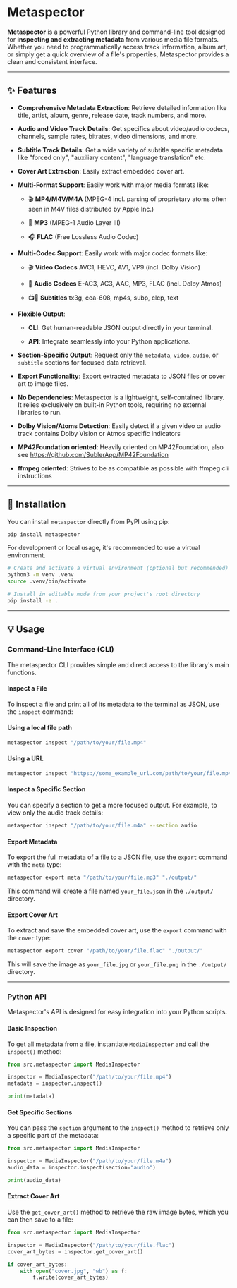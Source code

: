 # Metaspector

**Metaspector** is a powerful Python library and command-line tool designed for **inspecting and extracting metadata** from various media file formats. Whether you need to programmatically access track information, album art, or simply get a quick overview of a file's properties, Metaspector provides a clean and consistent interface.

---

## ✨ Features

* **Comprehensive Metadata Extraction**: Retrieve detailed information like title, artist, album, genre, release date, track numbers, and more.

* **Audio and Video Track Details**: Get specifics about video/audio codecs, channels, sample rates, bitrates, video dimensions, and more.

* **Subtitle Track Details**: Get a wide variety of subtitle specific metadata like "forced only", "auxiliary content", "language translation" etc.

* **Cover Art Extraction**: Easily extract embedded cover art.

* **Multi-Format Support**: Easily work with major media formats like:

    * 🎬 **MP4/M4V/M4A** (MPEG-4 incl. parsing of proprietary atoms often seen in M4V files distributed by Apple Inc.)

    * 🎵 **MP3** (MPEG-1 Audio Layer III)

    * 🎧 **FLAC** (Free Lossless Audio Codec)

* **Multi-Codec Support**: Easily work with major codec formats like:

   * 🎬 **Video Codecs** AVC1, HEVC, AV1, VP9 (incl. Dolby Vision)

   * 🎵 **Audio Codecs** E-AC3, AC3, AAC, MP3, FLAC (incl. Dolby Atmos)

   * 📺💬 **Subtitles** tx3g, cea-608, mp4s, subp, clcp, text

* **Flexible Output**:

    * **CLI**: Get human-readable JSON output directly in your terminal.

    * **API**: Integrate seamlessly into your Python applications.

* **Section-Specific Output**: Request only the `metadata`, `video`, `audio`, or `subtitle` sections for focused data retrieval.

* **Export Functionality**: Export extracted metadata to JSON files or cover art to image files.

* **No Dependencies**: Metaspector is a lightweight, self-contained library. It relies exclusively on built-in Python tools, requiring no external libraries to run.

* **Dolby Vision/Atoms Detection**: Easily detect if a given video or audio track contains Dolby Vision or Atmos specific indicators

* **MP42Foundation oriented**: Heavily oriented on MP42Foundation, also see https://github.com/SublerApp/MP42Foundation

* **ffmpeg oriented**: Strives to be as compatible as possible with ffmpeg cli instructions

---

## 🚀 Installation

You can install `metaspector` directly from PyPI using pip:

```bash
pip install metaspector
```

For development or local usage, it's recommended to use a virtual environment.

```bash
# Create and activate a virtual environment (optional but recommended)
python3 -m venv .venv
source .venv/bin/activate

# Install in editable mode from your project's root directory
pip install -e .
```

---

## 💡 Usage

### Command-Line Interface (CLI)

The metaspector CLI provides simple and direct access to the library's main functions.

#### Inspect a File

To inspect a file and print all of its metadata to the terminal as JSON, use the `inspect` command:

#### Using a local file path
```bash
metaspector inspect "/path/to/your/file.mp4"
```

#### Using a URL
```bash
metaspector inspect "https://some_example_url.com/path/to/your/file.mp4"
```

#### Inspect a Specific Section

You can specify a section to get a more focused output. For example, to view only the audio track details:

```bash
metaspector inspect "/path/to/your/file.m4a" --section audio
```

#### Export Metadata

To export the full metadata of a file to a JSON file, use the `export` command with the `meta` type:

```bash
metaspector export meta "/path/to/your/file.mp3" "./output/"
```

This command will create a file named `your_file.json` in the `./output/` directory.

#### Export Cover Art

To extract and save the embedded cover art, use the `export` command with the `cover` type:

```bash
metaspector export cover "/path/to/your/file.flac" "./output/"
```

This will save the image as `your_file.jpg` or `your_file.png` in the `./output/` directory.

---

### Python API

Metaspector's API is designed for easy integration into your Python scripts.

#### Basic Inspection

To get all metadata from a file, instantiate `MediaInspector` and call the `inspect()` method:

```python
from src.metaspector import MediaInspector

inspector = MediaInspector("/path/to/your/file.mp4")
metadata = inspector.inspect()

print(metadata)
```

#### Get Specific Sections

You can pass the `section` argument to the `inspect()` method to retrieve only a specific part of the metadata:

```python
from src.metaspector import MediaInspector

inspector = MediaInspector("/path/to/your/file.m4a")
audio_data = inspector.inspect(section="audio")

print(audio_data)
```

#### Extract Cover Art

Use the `get_cover_art()` method to retrieve the raw image bytes, which you can then save to a file:

```python
from src.metaspector import MediaInspector

inspector = MediaInspector("/path/to/your/file.flac")
cover_art_bytes = inspector.get_cover_art()

if cover_art_bytes:
    with open("cover.jpg", "wb") as f:
        f.write(cover_art_bytes)
```
